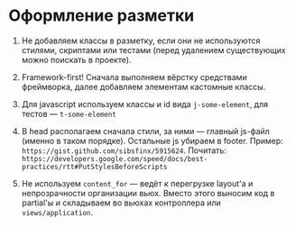 # Оформление разметки

1. Не добавляем классы в разметку, если они не используются стилями, 
   скриптами или тестами (перед удалением существующих можно поискать в проекте). 

2. Framework-first! Сначала выполняем вёрстку средствами фреймворка, 
   далее добавляем элементам кастомные классы.

3. Для javascript используем классы и id вида `j-some-element`, для тестов — `t-some-element`

4. В head располагаем сначала стили, за ними — главный js-файл (именно в таком порядке). Остальные js убираем в footer.
   Пример: `https://gist.github.com/sibsfinx/5915624`. 
   Почитать: `https://developers.google.com/speed/docs/best-practices/rtt#PutStylesBeforeScripts`

5. Не используем `content_for` — ведёт к перегрузке layout'а и непрозрачности организации вьюх. 
   Вместо этого выносим код в partial'ы и складываем во вьюхах контроллера или `views/application`.
